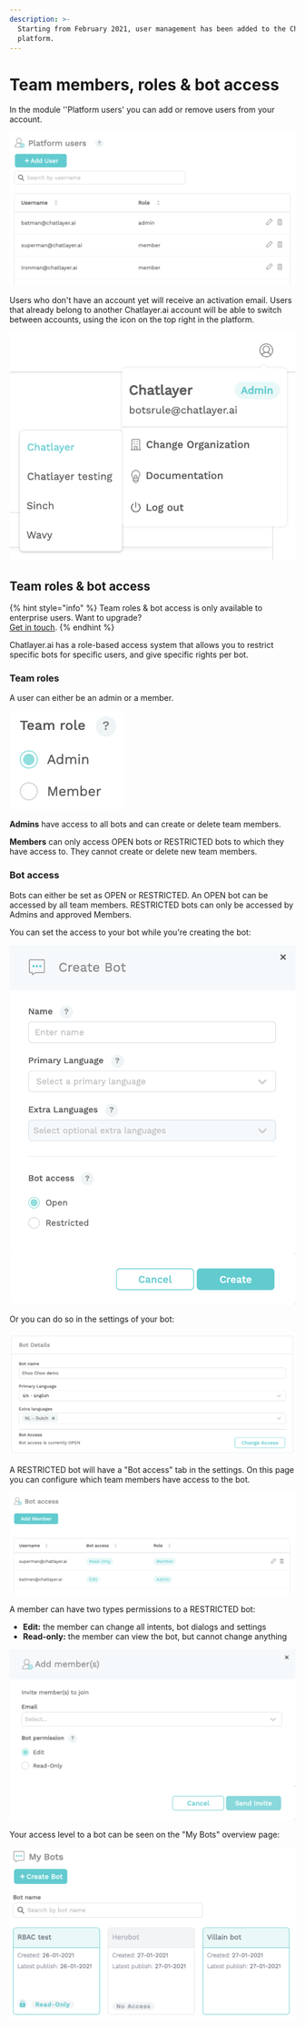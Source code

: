 ```yaml
---
description: >-
  Starting from February 2021, user management has been added to the Chatlayer
  platform.
---
```


# Team members, roles & bot access

In the module ''Platform users' you can add or remove users from your account. 

![](../.gitbook/assets/image%20%28403%29.png)

Users who don't have an account yet will receive an activation email. Users that already belong to another Chatlayer.ai account will be able to switch between accounts, using the icon on the top right in the platform.

![](../.gitbook/assets/image%20%28397%29.png)

## Team roles & bot access

{% hint style="info" %}
Team roles & bot access is only available to enterprise users. Want to upgrade?   
[Get in touch](../support/get-in-touch.md).
{% endhint %}

Chatlayer.ai has a role-based access system that allows you to restrict specific bots for specific users, and give specific rights per bot.

### Team roles

A user can either be an admin or a member.

![](../.gitbook/assets/image%20%28393%29.png)

**Admins** have access to all bots and can create or delete team members.

**Members** can only access OPEN bots or RESTRICTED bots to which they have access to. They cannot create or delete new team members.

### Bot access

Bots can either be set as OPEN or RESTRICTED. An OPEN bot can be accessed by all team members. RESTRICTED bots can only be accessed by Admins and approved Members.

You can set the access to your bot while you're creating the bot:

![](../.gitbook/assets/image%20%28401%29.png)

Or you can do so in the settings of your bot:

![](../.gitbook/assets/image%20%28394%29.png)

A RESTRICTED bot will have a "Bot access" tab in the settings. On this page you can configure which team members have access to the bot.

![](../.gitbook/assets/image%20%28398%29.png)

A member can have two types permissions to a RESTRICTED bot:

* **Edit:** the member can change all intents, bot dialogs and settings
* **Read-only:** the member can view the bot, but cannot change anything

![](../.gitbook/assets/image%20%28400%29.png)

Your access level to a bot can be seen on the "My Bots" overview page:

![](../.gitbook/assets/image%20%28402%29.png)

